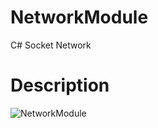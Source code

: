 # NetworkModule

C# Socket Network

# Description

![NetworkModule](https://user-images.githubusercontent.com/11663118/227776318-313eae70-8296-479d-a668-e350cd52b708.PNG)

